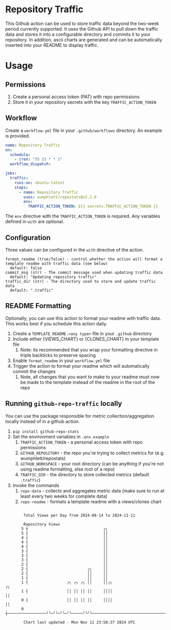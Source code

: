 # Repository Traffic

This Github action can be used to store traffic data beyond the two-week period currently supported.
It uses the Github API to pull down the traffic data and stores it into a configurable directory and commits it to your 
repository. In addition, ascii charts are generated and can be automatically inserted into your README to display traffic.

# Usage
## Permissions
1. Create a personal access token (PAT) with repo permissions
2. Store it in your repository secrets with the key `TRAFFIC_ACTION_TOKEN`

## Workflow
Create a `workflow.yml` file in your `.github/workflows` directory. An example is provided.

```yaml
name: Repository Traffic
on:
  schedule:
    - cron: "55 23 * * 1"
  workflow_dispatch:

jobs:
  traffic:
    runs-on: ubuntu-latest
    steps:
      - name: Repository Traffic
        uses: wumphlett/repostats@v2.1.0
        env:
          TRAFFIC_ACTION_TOKEN: ${{ secrets.TRAFFIC_ACTION_TOKEN }}
```
The `env` directive with the `TRAFFIC_ACTION_TOKEN` is required. Any variables defined in `with` are optional.

## Configuration
Three values can be configured in the `with` directive of the action.
```
format_readme (true/false) - control whether the action will format a template readme with traffic data (see below)
  default: false
commit_msg (str) - The commit message used when updating traffic data
  default: "Updating repository traffic"
traffic_dir (str) - The directory used to store and update traffic data
  default: ".traffic"
```

## README Formatting
Optionally, you can use this action to format your readme with traffic data. This works best if you schedule this action
daily.

1. Create a `TEMPLATE_README.<any type>` file in your `.github` directory
2. Include either {VIEWS_CHART} or {CLONES_CHART} in your template file
   1. Note: its recommended that you wrap your formatting directive in triple backticks to preserve spacing
3. Enable `format_readme` in your `workflow.yml` file
4. Trigger the action to format your readme which will automatically commit the changes
   1. Note, all changes that you want to make to your readme must now be made to the template instead of the readme in the root of the repo

## Running `github-repo-traffic` locally
You can use the package responsible for metric collection/aggregation locally instead of in a github action.

1. `pip install github-repo-stats`
2. Set the environment variables in `.env.example`
   1. `TRAFFIC_ACTION_TOKEN` - a personal access token with repo permissions
   2. `GITHUB_REPOSITORY` - the repo you're trying to collect metrics for (e.g. wumphlett/repostats)
   3. `GITHUB_WORKSPACE` - your root directory (can be anything if you're not using readme formatting, else root of a repo)
   4. `TRAFFIC_DIR` - the directory to store collected metrics (default `.traffic`)
3. Invoke the commands
   1. `repo-data` - collects and aggregates metric data (make sure to run at least every two weeks for complete data)
   2. `repo-readme` - formats a template readme with a views/clones chart

```

        Total Views per Day from 2024-08-14 to 2024-11-11

        Repository Views
       5 ┼                                 ╭╮
       5 ┤                                 ││
       4 ┤                                 ││
       4 ┤                                 ││
       4 ┤                                 ││
       3 ┤                                 ││
       3 ┤                                 ││
       3 ┤                                 ││
       2 ┤                                 ││
       2 ┤                          ╭╮     ││
       2 ┤                          ││     ││
       1 ┤                          ││     ││
       1 ┤                 ╭╮ ╭╮ ╭╮ ││     ││╭╮                                         ╭╮
       1 ┤                 ││ ││ ││ ││     ││││                                         ││
       0 ┤                 ││ ││ ││ ││     ││││                                         ││
       0 ┼─────────────────╯╰─╯╰─╯╰─╯╰─────╯╰╯╰─────────────────────────────────────────╯╰─────────

        Chart last updated - Mon Nov 11 23:58:37 2024 UTC
        
```
